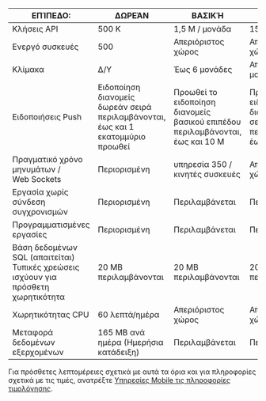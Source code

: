 
| ΕΠΊΠΕΔΟ: | ΔΩΡΕΆΝ | ΒΑΣΙΚΉ | ΤΥΠΙΚΉ |
|----|----|----|----|
| Κλήσεις API | 500 K | 1,5 M / μονάδα | 15 M / μονάδα |
| Ενεργό συσκευές | 500 | Απεριόριστος χώρος | Απεριόριστος χώρος |
| Κλίμακα | Δ/Υ | Έως 6 μονάδες | Απεριόριστες μονάδες |
| Ειδοποιήσεις Push | Ειδοποίηση διανομείς δωρεάν σειρά περιλαμβάνονται, έως και 1 εκατομμύριο προωθεί | Προωθεί το ειδοποίηση διανομείς βασικού επιπέδου περιλαμβάνονται, έως και 10 M | Προωθεί το ειδοποίηση διανομείς τυπική σειρά περιλαμβάνονται, έως και 10 M |
| Πραγματικό χρόνο μηνυμάτων /<br/>Web Sockets | Περιορισμένη | υπηρεσία 350 / κινητές συσκευές | Απεριόριστος χώρος |
| Εργασία χωρίς σύνδεση συγχρονισμών | Περιορισμένη | Περιλαμβάνεται | Περιλαμβάνεται |
| Προγραμματισμένες εργασίες  | Περιορισμένη | Περιλαμβάνεται | Περιλαμβάνεται |
| Βάση δεδομένων SQL (απαιτείται) <br/>Τυπικές χρεώσεις ισχύουν για πρόσθετη χωρητικότητα | 20 MB περιλαμβάνονται | 20 MB περιλαμβάνονται | 20 MB περιλαμβάνονται |
| Χωρητικότητας CPU | 60 λεπτά/ημέρα | Απεριόριστος χώρος | Απεριόριστος χώρος |
| Μεταφορά δεδομένων εξερχομένων | 165 MB ανά ημέρα (Ημερήσια κατάδειξη) | Περιλαμβάνεται | Περιλαμβάνεται |

Για πρόσθετες λεπτομέρειες σχετικά με αυτά τα όρια και για πληροφορίες σχετικά με τις τιμές, ανατρέξτε [Υπηρεσίες Mobile τις πληροφορίες τιμολόγησης](https://azure.microsoft.com/pricing/details/mobile-services/). 

